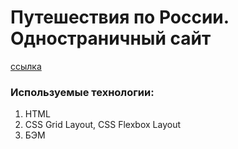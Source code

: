 # Путешествия по России. Одностраничный сайт

[ссылка](https://aleksandrdronov.github.io/russian-travel/)

### Используемые технологии:
1. HTML
2. CSS Grid Layout, CSS Flexbox Layout
3. БЭМ


